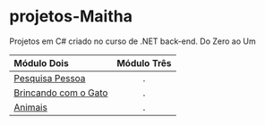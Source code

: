 # projetos-Maitha
Projetos em C# criado no curso de .NET back-end. Do Zero ao Um

 
Módulo Dois | Módulo Três 
:--------- | :------: 
[Pesquisa Pessoa](https://github.com/diegonzales1/projetos-Maitha/tree/main/Modulo-dois/PesquisaPessoas) |  .
[Brincando com o Gato](https://github.com/diegonzales1/projetos-Maitha/tree/main/Modulo-dois/ConsoleApp1) | .
[Animais](https://github.com/diegonzales1/projetos-Maitha/tree/main/Modulo-dois/Animais) | .



